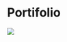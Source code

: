 # Portifolio


 <a href = "https://climacobnu.github.io/Portifolio/"><img src="https://img.shields.io/badge/Acessar o Portfólio ->-Clique Aqui-<brightgreeen>" target="_blank"></a>
